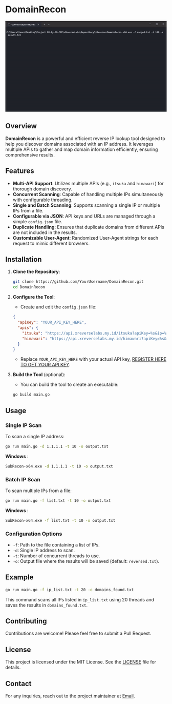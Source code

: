 
# DomainRecon
![preview](https://raw.githubusercontent.com/xReverseLabs/DomainRecon/main/domainrecon.gif)

## Overview

**DomainRecon** is a powerful and efficient reverse IP lookup tool designed to help you discover domains associated with an IP address. It leverages multiple APIs to gather and map domain information efficiently, ensuring comprehensive results. 

## Features

- **Multi-API Support**: Utilizes multiple APIs (e.g., `itsuka` and `himawari`) for thorough domain discovery.
- **Concurrent Scanning**: Capable of handling multiple IPs simultaneously with configurable threading.
- **Single and Batch Scanning**: Supports scanning a single IP or multiple IPs from a file.
- **Configurable via JSON**: API keys and URLs are managed through a simple `config.json` file.
- **Duplicate Handling**: Ensures that duplicate domains from different APIs are not included in the results.
- **Customizable User-Agent**: Randomized User-Agent strings for each request to mimic different browsers.

## Installation

1. **Clone the Repository**:
    ```bash
    git clone https://github.com/YourUsername/DomainRecon.git
    cd DomainRecon
    ```

2. **Configure the Tool**:
    - Create and edit the `config.json` file:
    ```json
    {
      "apiKey": "YOUR_API_KEY_HERE",
      "apis": {
        "itsuka": "https://api.xreverselabs.my.id/itsuka?apiKey=%s&ip=%s",
        "himawari": "https://api.xreverselabs.my.id/himawari?apiKey=%s&ip=%s"
      }
    }
    ```
    - Replace `YOUR_API_KEY_HERE` with your actual API key, [REGISTER HERE TO GET YOUR API KEY](https://xreverselabs.my.id/clientarea/register).

3. **Build the Tool** (optional):
    - You can build the tool to create an executable:
    ```bash
    go build main.go
    ```

## Usage

### Single IP Scan

To scan a single IP address:
```bash
go run main.go -d 1.1.1.1 -t 10 -o output.txt
```
**Windows** : 
```bash
SubRecon-x64.exe -d 1.1.1.1 -t 10 -o output.txt
```

### Batch IP Scan

To scan multiple IPs from a file:
```bash
go run main.go -f list.txt -t 10 -o output.txt
```
**Windows** : 
```bash
SubRecon-x64.exe -f list.txt -t 10 -o output.txt
```

### Configuration Options

- `-f`: Path to the file containing a list of IPs.
- `-d`: Single IP address to scan.
- `-t`: Number of concurrent threads to use.
- `-o`: Output file where the results will be saved (default: `reversed.txt`).

## Example

```bash
go run main.go -f ip_list.txt -t 20 -o domains_found.txt
```

This command scans all IPs listed in `ip_list.txt` using 20 threads and saves the results in `domains_found.txt`.

## Contributing

Contributions are welcome! Please feel free to submit a Pull Request.

## License

This project is licensed under the MIT License. See the [LICENSE](LICENSE) file for details.

## Contact

For any inquiries, reach out to the project maintainer at [Email](mailto:l1nux3r69@gmail.com).
